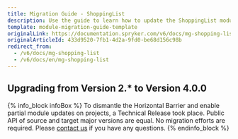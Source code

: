 ```yaml
---
title: Migration Guide - ShoppingList
description: Use the guide to learn how to update the ShoppingList module.
template: module-migration-guide-template
originalLink: https://documentation.spryker.com/v6/docs/mg-shopping-list
originalArticleId: 433d9520-7fb1-4d2a-9fd0-be68d156c98b
redirect_from:
  - /v6/docs/mg-shopping-list
  - /v6/docs/en/mg-shopping-list
---
```


## Upgrading from Version 2.* to Version 4.0.0

{% info_block infoBox %}
To dismantle the Horizontal Barrier and enable partial module updates on projects, a Technical Release took place. Public API of source and target major versions are equal. No migration efforts are required. Please [contact us](https://spryker.com/en/support/) if you have any questions.
{% endinfo_block %}
